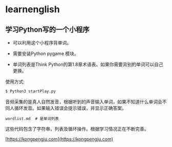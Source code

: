# learnenglish

## 学习Python写的一个小程序

- 可以利用这个小程序背单词。

- 需要安装Python pygame 模块。

- 单词列表是Think Python的第1.8章术语表。如果你需要背别的单词可以自己更换。

使用方式:

```Python
$ Python3 startPlay.py
```

音频采集的是真人自然发音，根据听到的声音输入单词，如果不知道什么单词会不同人循环发音。如果输入错误会提示错误，并显示正确答案。

```
wordlist.md  # 是单词列表
```

这些代码包含了字符串，列表及循环操作。根据学习情况正在不断完善。



[https://kongpengju.com](https://kongpengju.com)

